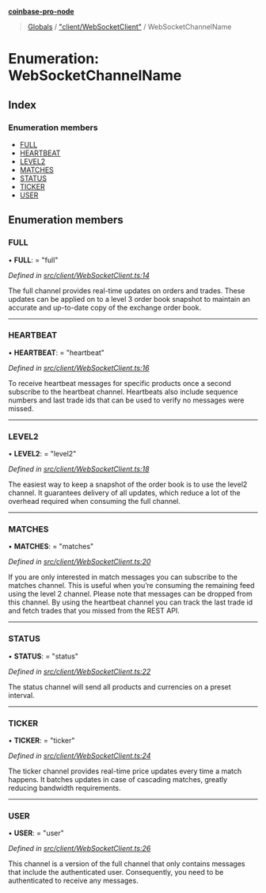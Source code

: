 **[coinbase-pro-node](../README.md)**

> [Globals](../globals.md) / ["client/WebSocketClient"](../modules/_client_websocketclient_.md) / WebSocketChannelName

# Enumeration: WebSocketChannelName

## Index

### Enumeration members

- [FULL](_client_websocketclient_.websocketchannelname.md#full)
- [HEARTBEAT](_client_websocketclient_.websocketchannelname.md#heartbeat)
- [LEVEL2](_client_websocketclient_.websocketchannelname.md#level2)
- [MATCHES](_client_websocketclient_.websocketchannelname.md#matches)
- [STATUS](_client_websocketclient_.websocketchannelname.md#status)
- [TICKER](_client_websocketclient_.websocketchannelname.md#ticker)
- [USER](_client_websocketclient_.websocketchannelname.md#user)

## Enumeration members

### FULL

• **FULL**: = "full"

_Defined in [src/client/WebSocketClient.ts:14](https://github.com/bennycode/coinbase-pro-node/blob/e6678df/src/client/WebSocketClient.ts#L14)_

The full channel provides real-time updates on orders and trades. These updates can be applied on to a level 3 order book snapshot to maintain an accurate and up-to-date copy of the exchange order book.

---

### HEARTBEAT

• **HEARTBEAT**: = "heartbeat"

_Defined in [src/client/WebSocketClient.ts:16](https://github.com/bennycode/coinbase-pro-node/blob/e6678df/src/client/WebSocketClient.ts#L16)_

To receive heartbeat messages for specific products once a second subscribe to the heartbeat channel. Heartbeats also include sequence numbers and last trade ids that can be used to verify no messages were missed.

---

### LEVEL2

• **LEVEL2**: = "level2"

_Defined in [src/client/WebSocketClient.ts:18](https://github.com/bennycode/coinbase-pro-node/blob/e6678df/src/client/WebSocketClient.ts#L18)_

The easiest way to keep a snapshot of the order book is to use the level2 channel. It guarantees delivery of all updates, which reduce a lot of the overhead required when consuming the full channel.

---

### MATCHES

• **MATCHES**: = "matches"

_Defined in [src/client/WebSocketClient.ts:20](https://github.com/bennycode/coinbase-pro-node/blob/e6678df/src/client/WebSocketClient.ts#L20)_

If you are only interested in match messages you can subscribe to the matches channel. This is useful when you’re consuming the remaining feed using the level 2 channel. Please note that messages can be dropped from this channel. By using the heartbeat channel you can track the last trade id and fetch trades that you missed from the REST API.

---

### STATUS

• **STATUS**: = "status"

_Defined in [src/client/WebSocketClient.ts:22](https://github.com/bennycode/coinbase-pro-node/blob/e6678df/src/client/WebSocketClient.ts#L22)_

The status channel will send all products and currencies on a preset interval.

---

### TICKER

• **TICKER**: = "ticker"

_Defined in [src/client/WebSocketClient.ts:24](https://github.com/bennycode/coinbase-pro-node/blob/e6678df/src/client/WebSocketClient.ts#L24)_

The ticker channel provides real-time price updates every time a match happens. It batches updates in case of cascading matches, greatly reducing bandwidth requirements.

---

### USER

• **USER**: = "user"

_Defined in [src/client/WebSocketClient.ts:26](https://github.com/bennycode/coinbase-pro-node/blob/e6678df/src/client/WebSocketClient.ts#L26)_

This channel is a version of the full channel that only contains messages that include the authenticated user. Consequently, you need to be authenticated to receive any messages.
